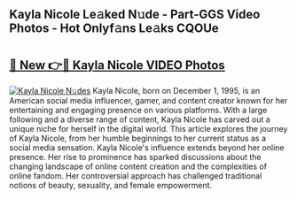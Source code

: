 ## Kayla Nicole Le𝚊ked N𝚞de - Part-GGS Video Photos - Hot Onlyf𝚊ns Le𝚊ks CQOUe

# <h2><a href="http://ab71522.deff.icu/?id=Kayla+Nicole">🔗 New 👉🔴 Kayla Nicole VIDEO Photos</a></h2>

[![Kayla Nicole N𝚞des](https://i.imgur.com/rIISA9y.gif)](http://ab71522.deff.icu/?id=Kayla+Nicole)
Kayla Nicole, born on December 1, 1995, is an American social media influencer, gamer, and content creator known for her entertaining and engaging presence on various platforms. With a large following and a diverse range of content, Kayla Nicole has carved out a unique niche for herself in the digital world. This article explores the journey of Kayla Nicole, from her humble beginnings to her current status as a social media sensation. Kayla Nicole's influence extends beyond her online presence. Her rise to prominence has sparked discussions about the changing landscape of online content creation and the complexities of online fandom. Her controversial approach has challenged traditional notions of beauty, sexuality, and female empowerment.
